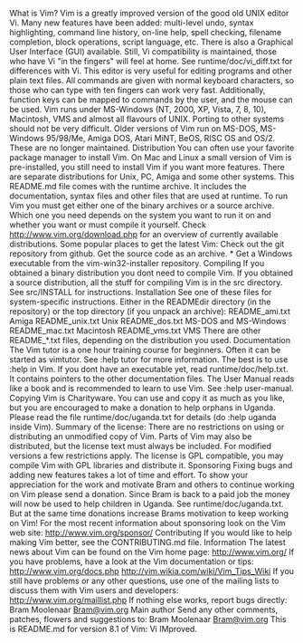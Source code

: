 What is Vim? Vim is a greatly improved version of the good old UNIX editor Vi. Many new features have been added: multi-level undo, syntax highlighting, command line history, on-line help, spell checking, filename completion, block operations, script language, etc. There is also a Graphical User Interface (GUI) available. Still, Vi compatibility is maintained, those who have Vi "in the fingers" will feel at home. See runtime/doc/vi_diff.txt for differences with Vi. This editor is very useful for editing programs and other plain text files. All commands are given with normal keyboard characters, so those who can type with ten fingers can work very fast. Additionally, function keys can be mapped to commands by the user, and the mouse can be used. Vim runs under MS-Windows (NT, 2000, XP, Vista, 7, 8, 10), Macintosh, VMS and almost all flavours of UNIX. Porting to other systems should not be very difficult. Older versions of Vim run on MS-DOS, MS-Windows 95/98/Me, Amiga DOS, Atari MiNT, BeOS, RISC OS and OS/2. These are no longer maintained. Distribution You can often use your favorite package manager to install Vim. On Mac and Linux a small version of Vim is pre-installed, you still need to install Vim if you want more features. There are separate distributions for Unix, PC, Amiga and some other systems. This README.md file comes with the runtime archive. It includes the documentation, syntax files and other files that are used at runtime. To run Vim you must get either one of the binary archives or a source archive. Which one you need depends on the system you want to run it on and whether you want or must compile it yourself. Check http://www.vim.org/download.php for an overview of currently available distributions. Some popular places to get the latest Vim: Check out the git repository from github. Get the source code as an archive. * Get a Windows executable from the vim-win32-installer repository. Compiling If you obtained a binary distribution you dont need to compile Vim. If you obtained a source distribution, all the stuff for compiling Vim is in the src directory. See src/INSTALL for instructions. Installation See one of these files for system-specific instructions. Either in the READMEdir directory (in the repository) or the top directory (if you unpack an archive): README_ami.txt Amiga README_unix.txt Unix README_dos.txt MS-DOS and MS-Windows README_mac.txt Macintosh README_vms.txt VMS There are other README_*.txt files, depending on the distribution you used. Documentation The Vim tutor is a one hour training course for beginners. Often it can be started as vimtutor. See :help tutor for more information. The best is to use :help in Vim. If you dont have an executable yet, read runtime/doc/help.txt. It contains pointers to the other documentation files. The User Manual reads like a book and is recommended to learn to use Vim. See :help user-manual. Copying Vim is Charityware. You can use and copy it as much as you like, but you are encouraged to make a donation to help orphans in Uganda. Please read the file runtime/doc/uganda.txt for details (do :help uganda inside Vim). Summary of the license: There are no restrictions on using or distributing an unmodified copy of Vim. Parts of Vim may also be distributed, but the license text must always be included. For modified versions a few restrictions apply. The license is GPL compatible, you may compile Vim with GPL libraries and distribute it. Sponsoring Fixing bugs and adding new features takes a lot of time and effort. To show your appreciation for the work and motivate Bram and others to continue working on Vim please send a donation. Since Bram is back to a paid job the money will now be used to help children in Uganda. See runtime/doc/uganda.txt. But at the same time donations increase Brams motivation to keep working on Vim! For the most recent information about sponsoring look on the Vim web site: http://www.vim.org/sponsor/ Contributing If you would like to help making Vim better, see the CONTRIBUTING.md file. Information The latest news about Vim can be found on the Vim home page: http://www.vim.org/ If you have problems, have a look at the Vim documentation or tips: http://www.vim.org/docs.php http://vim.wikia.com/wiki/Vim_Tips_Wiki If you still have problems or any other questions, use one of the mailing lists to discuss them with Vim users and developers: http://www.vim.org/maillist.php If nothing else works, report bugs directly: Bram Moolenaar Bram@vim.org Main author Send any other comments, patches, flowers and suggestions to: Bram Moolenaar Bram@vim.org This is README.md for version 8.1 of Vim: Vi IMproved.